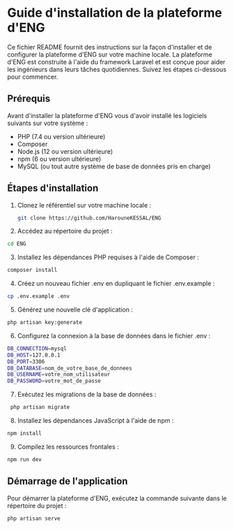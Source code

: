 # Guide d'installation de la plateforme d'ENG

Ce fichier README fournit des instructions sur la façon d'installer et de configurer la plateforme d'ENG sur votre machine locale. La plateforme d'ENG est construite à l'aide du framework Laravel et est conçue pour aider les ingénieurs dans leurs tâches quotidiennes. Suivez les étapes ci-dessous pour commencer.

## Prérequis

Avant d'installer la plateforme d'ENG vous d'avoir installé les logiciels suivants sur votre système :

- PHP (7.4 ou version ultérieure)
- Composer
- Node.js (12 ou version ultérieure)
- npm (6 ou version ultérieure)
- MySQL (ou tout autre système de base de données pris en charge)

## Étapes d'installation

1. Clonez le référentiel sur votre machine locale :

   ```bash
   git clone https://github.com/HarouneKESSAL/ENG


2. Accédez au répertoire du projet :
```bash
cd ENG
```
3. Installez les dépendances PHP requises à l'aide de Composer :
```bash
composer install
```
4. Créez un nouveau fichier .env en dupliquant le fichier .env.example :
 ```bash
cp .env.example .env
```
5. Générez une nouvelle clé d'application :
 ```bash
php artisan key:generate
```
6. Configurez la connexion à la base de données dans le fichier .env :
```bash
DB_CONNECTION=mysql
DB_HOST=127.0.0.1
DB_PORT=3306
DB_DATABASE=nom_de_votre_base_de_donnees
DB_USERNAME=votre_nom_utilisateur
DB_PASSWORD=votre_mot_de_passe
```
7. Exécutez les migrations de la base de données :
```bash
 php artisan migrate
```
8. Installez les dépendances JavaScript à l'aide de npm :
 ```bash
npm install
```
9. Compilez les ressources frontales :
 ```bash
npm run dev
```


## Démarrage de l'application
Pour démarrer la plateforme d'ENG, exécutez la commande suivante dans le répertoire du projet :
 ```bash
php artisan serve
```
